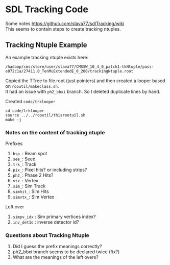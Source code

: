 # SDL Tracking Code

Some notes https://github.com/slava77/sdlTracking/wiki  
This seems to contain steps to create tracking ntuples.  

## Tracking Ntuple Example

An example tracking ntuple exists here:  

    /hadoop/cms/store/user/slava77/CMSSW_10_4_0_patch1-tkNtuple/pass-e072c1a/27411.0_TenMuExtendedE_0_200/trackingNtuple.root

Copied the TTree to file.root (just pointers) and then created a looper based on ```rooutil/makeclass.sh```.  
It had an issue with ```ph2_bbxi``` branch. So I deleted duplicate lines by hand.  

Created ```code/trklooper```

    cd code/trklooper
    source ../../rooutil/thisrootuil.sh
    make -j

### Notes on the content of tracking ntuple

Prefixes

1. ```bsp_```: Beam spot
1. ```see_```: Seed
1. ```trk_```: Track
1. ```pix_```: Pixel hits? or including strips?
1. ```ph2_```: Phase 2 Hits?
1. ```vtx_```: Vertex
1. ```sim_```: Sim Track
1. ```simhit_```: Sim Hits
1. ```simvtx_```: Sim Vertex

Left over
1. ```simpv_idx``` : Sim primary vertices index?
1. ```inv_detId``` : inverse detector id?


### Questions about Tracking Ntuple

1. Did I guess the prefix meanings correctly?
2. ph2_bbxi branch seems to be declared twice (fix?)
3. What are the meanings of the left overs?
